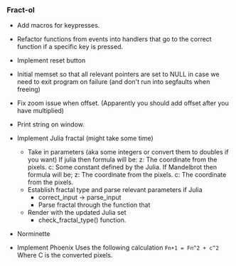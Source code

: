 ### Fract-ol
- Add macros for keypresses.

- Refactor functions from events into handlers that go to the correct function if a specific key is pressed.

- Implement reset button

- Initial memset so that all relevant pointers are set to NULL in case we need to exit program on failure (and don't run into segfaults when freeing)

- Fix zoom issue when offset. (Apparently you should add offset after you have multiplied)

- Print string on window.

- Implement Julia fractal (might take some time)
	- Take in parameters (aka some integers or convert them to doubles if you want)
		If julia then formula will be:
			z: The coordinate from the pixels.
			c: Some constant defined by the Julia.
		If Mandelbrot then formula will be;
			z: The coordinate from the pixels.
			c: The coordinate from the pixels.
	- Establish fractal type and parse relevant parameters if Julia
		- correct_input -> parse_input
		- Parse fractal through the function that 
	- Render with the updated Julia set 
		- check_fractal_type() function.
- Norminette

- Implement Phoenix
	Uses the following calculation
	`Fn+1 = Fn^2 + c^2`
	Where C is the converted pixels.
